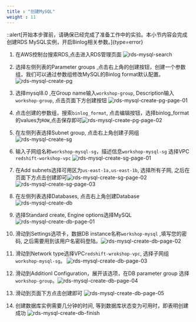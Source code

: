 ```yaml
---
title : "创建MySQL"
weight : 11
---
```

::alert[开始本步骤前，请确保已经完成了准备工作中的实验。本小节内容会完成创建RDS MySQL实例，开启Binlog相关参数。]{type=error}

1. 在AWS控制台搜索RDS,点击进入RDS管理页面 ![rds-mysql-search](/static/imgs/redshift/rds-mysql-search.png)
   
2. 选择左侧列表的Parameter groups ,点击右上角的创建按钮，创建一个参数组，我们可以通过参数组修改MySQL的Binlog format默认配置。![rds-mysql-create-pg](/static/imgs/redshift/rds-mysql-create-pg.png)

3. 选择mysql8.0 ,在Group name输入`workshop-group`, Description输入`workshop-group`, 点击页面下方创建按钮 ![rds-mysql-create-pg-page-01](/static/imgs/redshift/rds-mysql-create-pg-page-01.png)
   
4. 点击创建的参数组，搜索`binlog_format`, 点击编辑按钮，选择binlog_format的values为`ROW`,点击保存即可![rds-mysql-create-pg-page-02](/static/imgs/redshift/rds-mysql-create-pg-page-02.png)

5. 在左侧列表选择Subnet group, 点击右上角创建子网组![rds-mysql-create-sg](/static/imgs/redshift/rds-mysql-create-sg.png)

6. 输入子网组名称`workshop-mysql-sg`，描述信息`workshop-mysql-sg` 选择VPC `redshift-workshop-vpc` ![rds-mysql-create-sg-page-01](/static/imgs/redshift/rds-mysql-create-sg-page-01.png)

7. 在Add subnets选择可用区为`us-east-1a,us-east-1b`, 选择所有子网, 之后在页面下方点击创建即可![rds-mysql-create-sg-page-02](/static/imgs/redshift/rds-mysql-create-sg-page-02.png) ![rds-mysql-create-sg-page-03](/static/imgs/redshift/rds-mysql-create-sg-page-03.png)

8. 在左侧列表选择Databases, 点击右上角创建Database ![rds-mysql-create-db](/static/imgs/redshift/rds-mysql-create-db.png)

9.  选择Standard create, Engine options选择MySQL  ![rds-mysql-create-db-page-01](/static/imgs/redshift/rds-mysql-create-db-page-01.png)

10. 滑动到Settings选项卡，数据DB instance名称`workshop-mysql` ,填写您的密码, 之后需要用到该用户名密码登陆。![rds-mysql-create-db-page-02](/static/imgs/redshift/rds-mysql-create-db-page-02.png)

11. 滑动到Network type选择VPC`redshift-wrokshop-vpc`, 选择子网组`workshop-mysql-sg`。 ![rds-mysql-create-db-page-03](/static/imgs/redshift/rds-mysql-create-db-page-03.png) 

12. 滑动到Additionl Configuration，展开该选项，在DB parameter group 选择`workshop-group`。![rds-mysql-create-db-page-04](/static/imgs/redshift/rds-mysql-create-db-page-04.png)

13. 滑动到页面下方点击创建即可 ![rds-mysql-create-db-page-05](/static/imgs/redshift/rds-mysql-create-db-page-05.png)

14. 创建数据库实例需要几分钟的时间, 等到数据库状态变为可用时，即表明创建成功 ![rds-mysql-create-db-finish](/static/imgs/redshift/rds-mysql-create-db-finish.png)
